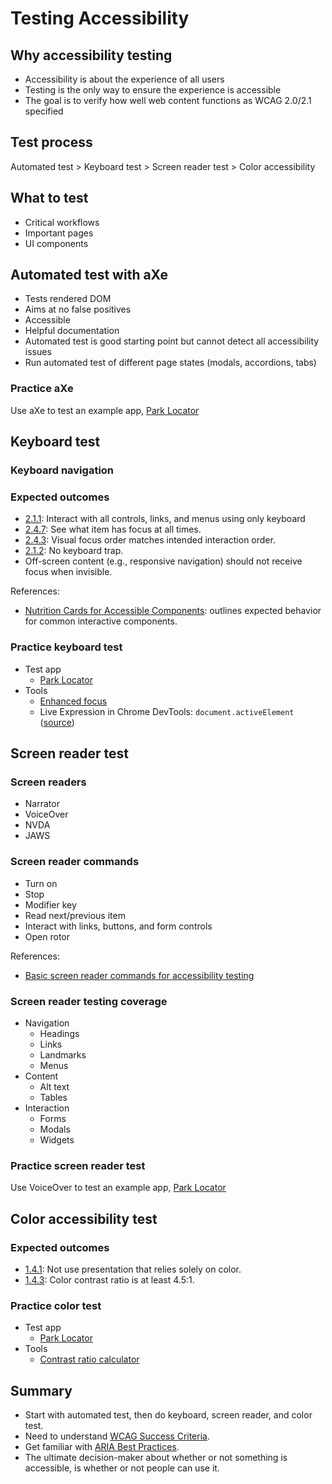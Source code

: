 # Testing Accessibility

## Why accessibility testing

- Accessibility is about the experience of all users
- Testing is the only way to ensure the experience is accessible
- The goal is to verify how well web content functions as WCAG 2.0/2.1 specified

## Test process

Automated test > Keyboard test > Screen reader test > Color accessibility

## What to test

- Critical workflows
- Important pages
- UI components

## Automated test with aXe

- Tests rendered DOM
- Aims at no false positives
- Accessible
- Helpful documentation
- Automated test is good starting point but cannot detect all accessibility issues
- Run automated test of different page states (modals, accordions, tabs)

### Practice aXe

Use aXe to test an example app, [Park Locator](http://arcg.is/05DzDX)

## Keyboard test

### Keyboard navigation

### Expected outcomes

- [2.1.1](https://www.w3.org/TR/UNDERSTANDING-WCAG20/keyboard-operation-keyboard-operable.html): Interact with all controls, links, and menus using only keyboard
- [2.4.7](https://www.w3.org/TR/UNDERSTANDING-WCAG20/navigation-mechanisms-focus-visible.html): See what item has focus at all times.
- [2.4.3](https://www.w3.org/TR/UNDERSTANDING-WCAG20/navigation-mechanisms-focus-order.html): Visual focus order matches intended interaction order.
- [2.1.2](https://www.w3.org/TR/UNDERSTANDING-WCAG20/keyboard-operation-trapping.html): No keyboard trap.
- Off-screen content (e.g., responsive navigation) should not receive focus when invisible.

References:

- [Nutrition Cards for Accessible Components](https://davatron5000.github.io/a11y-nutrition-cards/): outlines expected behavior for common interactive components.

### Practice keyboard test

- Test app
  - [Park Locator](http://servicesbeta.esri.com/demos/a11y/index.html)
- Tools
  - [Enhanced focus](https://pauljadam.com/demos/focusvisible.html)
  - Live Expression in Chrome DevTools: `document.activeElement` ([source](https://developers.google.com/web/tools/chrome-devtools/accessibility/focus))

## Screen reader test

### Screen readers

- Narrator
- VoiceOver
- NVDA
- JAWS

### Screen reader commands

- Turn on
- Stop
- Modifier key
- Read next/previous item
- Interact with links, buttons, and form controls
- Open rotor

References:

- [Basic screen reader commands for accessibility testing](https://developer.paciellogroup.com/blog/2015/01/basic-screen-reader-commands-for-accessibility-testing/)

### Screen reader testing coverage

- Navigation
  - Headings
  - Links
  - Landmarks
  - Menus
- Content
  - Alt text
  - Tables
- Interaction
  - Forms
  - Modals
  - Widgets

### Practice screen reader test

Use VoiceOver to test an example app, [Park Locator](http://arcg.is/05DzDX)

## Color accessibility test

### Expected outcomes

- [1.4.1](https://www.w3.org/TR/UNDERSTANDING-WCAG20/visual-audio-contrast-without-color.html): Not use presentation that relies solely on color.
- [1.4.3](https://www.w3.org/TR/UNDERSTANDING-WCAG20/visual-audio-contrast-contrast.html): Color contrast ratio is at least 4.5:1.

### Practice color test

- Test app
  - [Park Locator](http://servicesbeta.esri.com/demos/a11y/index.html)
- Tools
  - [Contrast ratio calculator](https://contrast-ratio.com/)

## Summary

- Start with automated test, then do keyboard, screen reader, and color test.
- Need to understand [WCAG Success Criteria](https://www.w3.org/TR/WCAG21/).
- Get familiar with [ARIA Best Practices](https://www.w3.org/TR/wai-aria-practices-1.1/).
- The ultimate decision-maker about whether or not something is accessible, is whether or not people can use it.